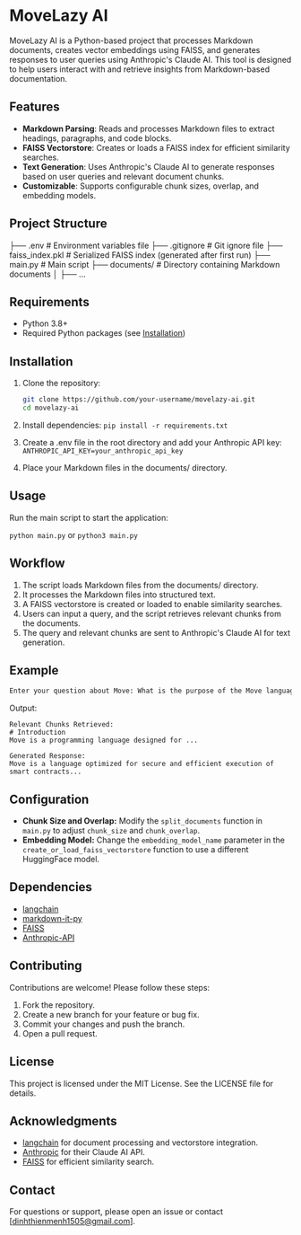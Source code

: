 # MoveLazy AI

MoveLazy AI is a Python-based project that processes Markdown documents, creates vector embeddings using FAISS, and generates responses to user queries using Anthropic's Claude AI. This tool is designed to help users interact with and retrieve insights from Markdown-based documentation.

## Features

- **Markdown Parsing**: Reads and processes Markdown files to extract headings, paragraphs, and code blocks.
- **FAISS Vectorstore**: Creates or loads a FAISS index for efficient similarity searches.
- **Text Generation**: Uses Anthropic's Claude AI to generate responses based on user queries and relevant document chunks.
- **Customizable**: Supports configurable chunk sizes, overlap, and embedding models.

## Project Structure
├── .env # Environment variables file 
├── .gitignore # Git ignore file 
├── faiss_index.pkl # Serialized FAISS index (generated after first run) 
├── main.py # Main script 
├── documents/ # Directory containing Markdown documents 
│ ├── ...

## Requirements

- Python 3.8+
- Required Python packages (see [Installation](#installation))

## Installation

1. Clone the repository:
   ```bash
   git clone https://github.com/your-username/movelazy-ai.git
   cd movelazy-ai
   ```

2. Install dependencies:
`pip install -r requirements.txt`

3. Create a .env file in the root directory and add your Anthropic API key:
`ANTHROPIC_API_KEY=your_anthropic_api_key`

4. Place your Markdown files in the documents/ directory.

## Usage
Run the main script to start the application:

`python main.py` or `python3 main.py`

## Workflow
1. The script loads Markdown files from the documents/ directory.
2. It processes the Markdown files into structured text.
3. A FAISS vectorstore is created or loaded to enable similarity searches.
4. Users can input a query, and the script retrieves relevant chunks from the documents.
5. The query and relevant chunks are sent to Anthropic's Claude AI for text generation.

## Example
```bash
Enter your question about Move: What is the purpose of the Move language?
```
Output:
```
Relevant Chunks Retrieved:
# Introduction
Move is a programming language designed for ...

Generated Response:
Move is a language optimized for secure and efficient execution of smart contracts...
```

## Configuration
- **Chunk Size and Overlap:** Modify the `split_documents` function in `main.py` to adjust `chunk_size` and `chunk_overlap`.
- **Embedding Model:** Change the `embedding_model_name` parameter in the `create_or_load_faiss_vectorstore` function to use a different HuggingFace model.

## Dependencies
- [langchain](https://github.com/langchain-ai/langchain)
- [markdown-it-py](https://github.com/executablebooks/markdown-it-py)
- [FAISS](https://github.com/facebookresearch/faiss)
- [Anthropic-API](https://www.anthropic.com/)

## Contributing
Contributions are welcome! Please follow these steps:
1. Fork the repository.
2. Create a new branch for your feature or bug fix.
3. Commit your changes and push the branch.
4. Open a pull request.

## License
This project is licensed under the MIT License. See the LICENSE file for details.

## Acknowledgments
- [langchain](https://github.com/langchain-ai/langchain) for document processing and vectorstore integration.
- [Anthropic](https://www.anthropic.com/) for their Claude AI API.
- [FAISS](https://github.com/facebookresearch/faiss) for efficient similarity search.

## Contact
For questions or support, please open an issue or contact [dinhthienmenh1505@gmail.com].